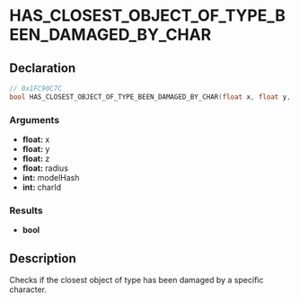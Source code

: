 # HAS_CLOSEST_OBJECT_OF_TYPE_BEEN_DAMAGED_BY_CHAR

## Declaration
```cpp
// 0x1FC90C7C
bool HAS_CLOSEST_OBJECT_OF_TYPE_BEEN_DAMAGED_BY_CHAR(float x, float y, float z, float radius, int modelHash, int charId);
```

### Arguments
- **float:** x
- **float:** y
- **float:** z
- **float:** radius
- **int:** modelHash
- **int:** charId

### Results
- **bool**

## Description
Checks if the closest object of type has been damaged by a specific character.